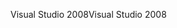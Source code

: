<span data-ttu-id="7e70c-101">Visual Studio 2008</span><span class="sxs-lookup"><span data-stu-id="7e70c-101">Visual Studio 2008</span></span>